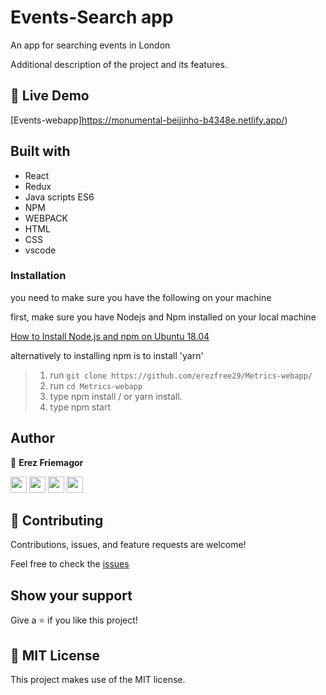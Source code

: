 # Events-Search app

An app for searching events in London


Additional description of the project and its features.

## 🔴  Live Demo

[Events-webapp]https://monumental-beijinho-b4348e.netlify.app/)


## Built with

-   React
-   Redux
-   Java scripts ES6
-   NPM
-   WEBPACK
-   HTML
-   CSS
-   vscode

### Installation

you need to make sure you have the following on your machine

first, make sure you have Nodejs and Npm installed on your local machine 

[How to Install Node.js and npm on Ubuntu 18.04](https://linuxize.com/post/how-to-install-node-js-on-ubuntu-18.04/)

alternatively to installing npm is to install 'yarn' 

> 1. run `git clone https://github.com/erezfree29/Metrics-webapp/`
> 2. run `cd Metrics-webapp`
> 3. type npm install / or yarn install.
> 4. type npm start 

## Author

👤 **Erez Friemagor**

[<code><img height="26" src="https://cdn.iconscout.com/icon/free/png-256/github-153-675523.png"></code>](https://github.com/erezfree29)
[<code><img height="26" src="https://upload.wikimedia.org/wikipedia/sco/thumb/9/9f/Twitter_bird_logo_2012.svg/1200px-Twitter_bird_logo_2012.svg.png"></code>](https://twitter.com/friemagor?lang=en)
[<code><img height="26" src="https://upload.wikimedia.org/wikipedia/commons/thumb/c/c9/Linkedin.svg/1200px-Linkedin.svg.png"></code>](https://www.linkedin.com/in/erez-friemagor/?originalSubdomain=uk)
<a href="mailto:erezfree29@gmail.com?subject=Hey Erez!"><img height="26" src="https://cdn.worldvectorlogo.com/logos/official-gmail-icon-2020-.svg"></a>

## 🤝 Contributing

Contributions, issues, and feature requests are welcome!

Feel free to check the [issues](https://github.com/erezfree29/Metrics-webapp/issues)

## Show your support

Give a ⭐️ if you like this project!

## 📝 MIT License

This project makes use of the MIT license.


